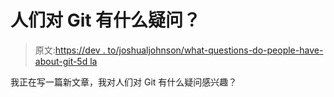 # 人们对 Git 有什么疑问？

> 原文:[https://dev . to/joshualjohnson/what-questions-do-people-have-about-git-5d la](https://dev.to/joshualjohnson/what-questions-do-people-have-about-git-5dla)

我正在写一篇新文章，我对人们对 Git 有什么疑问感兴趣？
